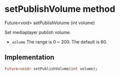 


# setPublishVolume method








Future&lt;void> setPublishVolume
(int volume)





<p>Set mediaplayer publish volume.</p>
<ul>
<li><code>volume</code> The range is 0 ~ 200. The default is 60.</li>
</ul>



## Implementation

```dart
Future<void> setPublishVolume(int volume);
```







